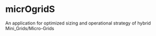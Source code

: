 # micrOgridS
An application for optimized sizing and operational strategy of hybrid Mini_Grids/Micro-Grids
